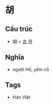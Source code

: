 # 胡

## Cấu trúc
* 胡 = [古](古.md) [月](月.md)

## Nghĩa

* người Hồ, yếm cổ

## Tags
* Hán Việt

<script>window.HANZI_FIELD='胡';</script>
